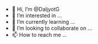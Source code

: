 - 👋 Hi, I’m @DaljyotG
- 👀 I’m interested in ...
- 🌱 I’m currently learning ...
- 💞️ I’m looking to collaborate on ...
- 📫 How to reach me ...

<!---
DaljyotG/DaljyotG is a ✨ special ✨ repository because its `README.md` (this file) appears on your GitHub profile.
You can click the Preview link to take a look at your changes.
--->
